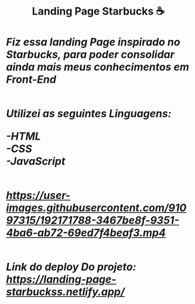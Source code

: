 <h1 align='center' > Landing Page Starbucks ☕
<h1/>

 <div>
 
<h5>
Fiz essa landing Page inspirado no Starbucks, para poder consolidar ainda mais meus conhecimentos em Front-End
<h5/>

<div/>

##

Utilizei as seguintes Linguagens:

-HTML<br/>
-CSS<br/>
-JavaScript<br/>
 
## 


https://user-images.githubusercontent.com/91097315/192171788-3467be8f-9351-4ba6-ab72-69ed7f4beaf3.mp4


##
Link do deploy Do projeto: https://landing-page-starbuckss.netlify.app/
